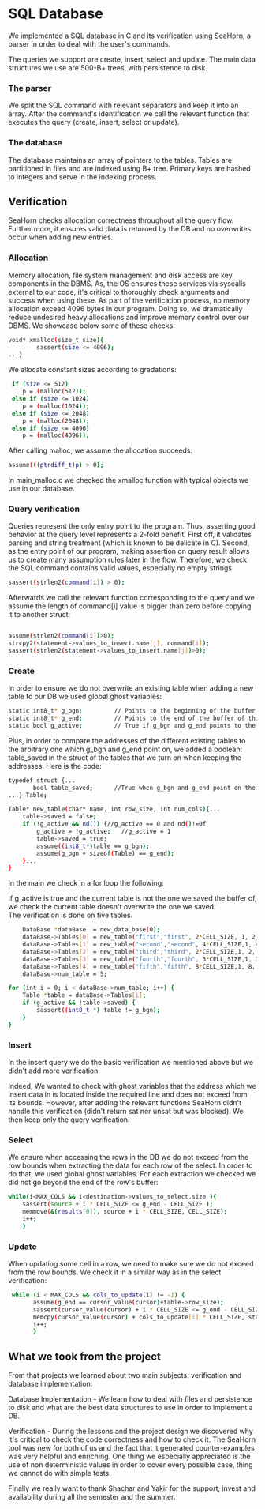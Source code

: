 # SQL Database

We implemented a SQL database in C and its verification using SeaHorn, a  parser in order to deal with the user's commands.

The queries we support are create, insert, select and update. The main data structures we use are 500-B+ trees, with persistence to disk.

### The parser

We split the SQL command with relevant separators and keep it into an array. After the command's identification we call the relevant function that executes the query (create, insert, select or update). 

### The database

The database maintains an array of pointers to the tables. Tables are partitioned in files and are indexed using B+ tree.
Primary keys are hashed to integers and serve in the indexing process.

## Verification

SeaHorn checks allocation correctness throughout all the query flow. Further more, it ensures valid data is returned by the DB and no overwrites occur when adding new entries.


### Allocation

Memory allocation, file system management and disk access are key components in the DBMS. As, the OS ensures these services via syscalls external to our code, it's critical to thoroughly check arguments and success when using these.
As part of the verification process, no memory allocation exceed 4096 bytes in our program. Doing so, we dramatically reduce undesired heavy allocations and improve memory control over our DBMS.
We showcase below some of these checks.

```bash
void* xmalloc(size_t size){
        sassert(size <= 4096);
...}
```

We allocate constant sizes according to gradations:
```bash
 if (size <= 512)
    p = (malloc(512));
 else if (size <= 1024)
    p = (malloc(1024));
 else if (size <= 2048)
    p = (malloc(2048));
 else if (size <= 4096)
    p = (malloc(4096));
```

After calling malloc, we assume the allocation succeeds:

```bash
assume(((ptrdiff_t)p) > 0);
```

In main_malloc.c we checked the xmalloc function with typical objects we use in our database.

### Query verification

Queries represent the only entry point to the program. Thus, asserting good behavior at the query level represents a 2-fold benefit. First off, it validates parsing and string treatment (which is known to be delicate in C). Second, as the entry point of our program, making assertion on query result allows us to create many assumption rules later in the flow. Therefore, we check the SQL command contains valid values, especially no empty strings.

```bash
sassert(strlen2(command[i]) > 0);
```

Afterwards we call the relevant function corresponding to the query and we assume the length of command[i] value is bigger than zero before copying it to another struct:
```bash

assume(strlen2(command[i])>0);
strcpy2(statement->values_to_insert.name[j], command[i]);
sassert(strlen2(statement->values_to_insert.name[j])>0);
```

### Create

In order to ensure we do not overwrite an existing table when adding a new table to our DB we used  global ghost variables:

```bash
static int8_t* g_bgn;         // Points to the beginning of the buffer of arbitrary table.
static int8_t* g_end;         // Points to the end of the buffer of this arbitrary table.
static bool g_active;         // True if g_bgn and g_end points to the beginning and end of the buffer of the table. Will be turned on only once so that we "save" the address of                               // only one Table.  
```
Plus, in order to compare the addresses of the different existing tables to the arbitrary one which g_bgn and g_end point on, we added a boolean: table_saved in the struct of the tables that we turn on when keeping the addresses. Here is the code:
```bash
typedef struct {...
       bool table_saved;      //True when g_bgn and g_end point on the corresponding table.
...} Table;

Table* new_table(char* name, int row_size, int num_cols){...
    table->saved = false;
    if (!g_active && nd()) {//g_active == 0 and nd()!=0f
        g_active = !g_active;   //g_active = 1
        table->saved = true;
        assume((int8_t*)table == g_bgn);
        assume(g_bgn + sizeof(Table) == g_end);
    }...
}
```
In the main we check in a for loop the following:

If g_active is true  and the current table is not the one we saved the buffer of, we check the current table doesn't overwrite the one we saved.      
The verification is done on five tables.


```bash
    DataBase *dataBase  = new_data_base(0);
    dataBase->Tables[0] = new_table("first","first", 2*CELL_SIZE, 1, 2, NULL);
    dataBase->Tables[1] = new_table("second","second", 4*CELL_SIZE,1, 4, NULL);
    dataBase->Tables[2] = new_table("third","third", 2*CELL_SIZE,1, 2, NULL);
    dataBase->Tables[3] = new_table("fourth","fourth", 3*CELL_SIZE,1, 3, NULL);
    dataBase->Tables[4] = new_table("fifth","fifth", 8*CELL_SIZE,1, 8, NULL);
    dataBase->num_table = 5;

for (int i = 0; i < dataBase->num_table; i++) {
    Table *table = dataBase->Tables[i];
    if (g_active && !table->saved) {
        sassert((int8_t *) table != g_bgn);
    }
}
```

### Insert
In the insert query we do the basic verification we mentioned above but we didn't add more verification.

Indeed, We wanted to check with ghost variables that the address which we insert data in is located inside the required line and does not exceed from its bounds.
However, after adding the relevant functions SeaHorn didn't handle this verification (didn't return sat nor unsat but was blocked). We then keep only the query verification.


### Select
We ensure when accessing the rows in the DB we do not exceed from the row bounds when extracting the data 
for each row of the select. In order to do that, we used global ghost variables. For each extraction we checked we did not go beyond the end of the row's buffer:

```bash
while(i<MAX_COLS && i<destination->values_to_select.size ){
    sassert(source + i * CELL_SIZE <= g_end - CELL_SIZE );
    memmove(&(results[0]), source + i * CELL_SIZE, CELL_SIZE);
    i++;
    }
```

### Update

When updating some cell in a row, we need to make sure we do not exceed from the row bounds. We check it in a similar way as in the select verification:
```bash
 while (i < MAX_COLS && cols_to_update[i] != -1) {
       assume(g_end == cursor_value(cursor)+table->row_size);
       sassert(cursor_value(cursor) + i * CELL_SIZE <= g_end - CELL_SIZE );
       memcpy(cursor_value(cursor) + cols_to_update[i] * CELL_SIZE, statement->values_for_update.name[i], CELL_SIZE);
       i++;
       }
```


## What we took from the project

From that projects we learned about two main subjects: verification and database implementation.

Database Implementation - We learn how to deal with files and persistence to disk and what are the best data structures to use in order to implement a DB.

Verification - During the lessons and the project design we discovered why it's critical to check the code correctness and how to check it.
The SeaHorn tool was new for both of us and the fact that it generated counter-examples was very helpful and enriching.
One thing we especially appreciated is the use of non deterministic values in order to cover every possible case, thing we cannot do with simple tests.


Finally we really want to thank Shachar and Yakir for the support, invest and availability during all the semester and the summer. 
